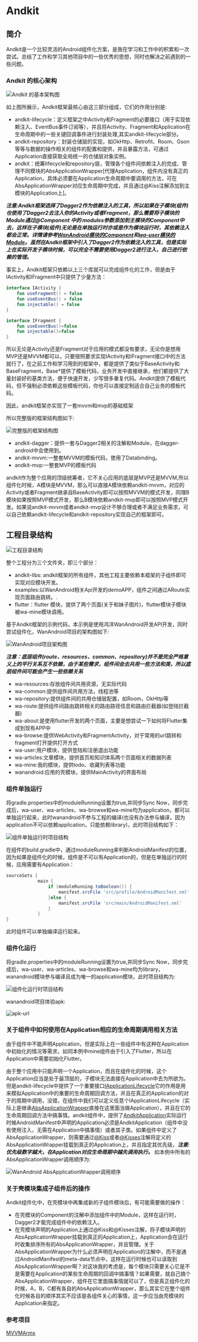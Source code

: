 # Andkit

## 简介

Andkit是一个比较灵活的Android组件化方案，是我在学习和工作中的积累和一次尝试。总结了工作和学习其他项目中的一些优秀的思想，同时也解决之前遇到的一些问题。

### Andkit 的核心架构

![Andkit 的基本架构图](http://cdn.1or1.icu/1580899195.png)

如上图所展示，Andkit框架最核心由这三部分组成，它们的作用分别是:

- andkit-lifecycle：定义框架之中Activity和Fragment的必要接口（用于实现依赖注入、EventBus事件订阅等），并且将Activity、Fragment和Application在生命周期中的一些关键回调事件进行封装处理,其实andkit-lifecycle部分。
- andkit-repository：封装仓储层的实现，如OkHttp、Retrofit、Room、Gson等等与数据的操作相关的组件的配置和提供，并且暴露方法，可通过Application直接获取全局统一的仓储层对象实例。
- andkit：统筹lifecycle和repository层，管理各个组件间依赖注入的完成、管理不同模块的AbsApplicationWrapper[代理Application，组件内没有真正的Application，具体必须要在Application生命周期中要调用的方法，可在AbsApplicationWrapper对应生命周期中完成，并且通过@Kiss注解添加到主模块的Application上]。

___注意:Andkit框架选择了Dagger2作为依赖注入的工具，所以如果在子模块(组件)也使用了Dagger2去注入你的Activity或者Fragment，那么需要将子模块的Module通过@Component 中的 modules参数添加到主模块的Component中去，这样在子模块(组件)无论是在单独运行时亦或是作为模块运行时，其依赖注入都会正常。详情请参考[WanAndroid模块的Component](https://github.com/anymao/Andkit/blob/master/examples/wanandroid/src/main/java/com/anymore/wanandroid/di/component/WanAndroidComponent.kt)和[wa-user模块的Module](https://github.com/anymao/Andkit/blob/master/examples/wa-user/src/main/java/com/anymore/wanandroid/di/module/UserModule.kt)。虽然在Andkit框架中引入了Dagger2作为依赖注入的工具，但是实际上在实际开发子模块时候，可以完全不需要使用Dagger2进行注入，自己进行依赖的管理。___

事实上，Andkit框架只依赖以上三个库就可以完成组件化的工作，但是由于IActivity和IFragment中只提供了少量方法：

```kotlin
interface IActivity {
    fun useFragment() = false
    fun useEventBus() = false
    fun injectable() = false
}
```

```kotlin
interface IFragment {
    fun useEventBus()=false
    fun injectable()=false
}
```

所以无论是Activity还是Fragment对于应用的模式都没有要求，无论你是想用MVP还是MVVM都可以，只要按照要求实现IActivity和IFragment接口中的方法就行了，在之前工作和学习用到的框架中，都是提供了类似于BaseActivity和BaseFragment，Base*提供了模板代码，业务开发中直接继承，他们都提供了大量封装好的基类方法，便于快速开发，少写很多重复代码。Andkit提供了模板代码，但不强制必须依赖这些模板代码，你也可以直接定制适合自己业务的模板代码。

因此，andkit框架亦实现了一套mvvm和mvp的基础框架

所以完整版的框架结构图如下:

![完整版的框架结构图](http://cdn.1or1.icu/1580899137.png)

- andkit-dagger：提供一套与Dagger2相关的注解和Module，在dagger-android中会使用到。
- andkit-mvvm:一整套MVVM的模板代码，使用了Databinding。
- andkit-mvp:一整套MVP的模板代码

andkit作为整个应用的顶级统筹者，它不关心应用的底层是MVP还是MVVM,所以组件化时候，A模块是MVVM，那么可以直接A模块依赖andkit-mvvm，对应的Activity或者Fragment继承自BaseActivity即可以按照MVVM的模式开发，同理B模块如果按照MVP模式开发，那么B模块依赖andkit-mvp即可以按照MVP模式开发。如果说andkit-mvvm或者andkit-mvp设计不够合理或者不满足业务需求，可以自己依赖andkit-lifecycle和andkit-repository实现自己的框架即可。

## 工程目录结构

![工程目录结构](http://cdn.1or1.icu/1580898157.png)

整个工程分为三个文件夹，即三个部分：

- andkit-libs: andkit框架的所有组件，其他工程主要依赖本框架的子组件即可实现对应模块开发。
- examples:以WanAndroid相关Api开发的demoAPP，组件之间通过ARoute实现页面路由跳转。.
- flutter：flutter 模块，提供了两个页面(关于和妹子图片)，flutter模块子模块被wa-mine模块调用。



基于Andkit框架的示例代码，本示例是使用鸿洋WanAndroid开发API开发，同时尝试组件化，WanAndroid项目的架构图如下:

![WanAndroid项目架构图](http://cdn.1or1.icu/1580996246.png)

___注意：底层组件(route、resources、common、repository)并不是完全严格意义上的平行关系互不依赖，由于某些需求，组件间会去共用一些方法和类，所以底层组件间可能会产生一些依赖关系___

- wa-resources:存放组件间共用资源，无实际代码
- wa-common:提供组件间共用方法，线程池等
- wa-repository:提供组件间的共用仓储层配置，如Room，OkHttp等
- wa-route:提供组件间路由跳转相关的路由路径信息和路由拦截器(如登陆拦截器)
- wa-about:是使用flutter开发的两个页面，主要是想尝试一下如何将Flutter集成到现有APP中
- wa-browse:提供WebActivity和FragmentActivity，对于常用的url跳转和fragment打开提供打开方式
- wa-user:用户模块，提供登陆和注册退出功能
- wa-articles:文章模块，提供首页和知识体系两个页面相关的数据列表
- wa-mine:我的模块，提供todo、收藏列表等功能
- wanandroid:应用的壳模块，提供MainActivity的界面布局

### 组件单独运行

将gradle.properties中的moduleRunning设置为true,并同步Sync Now，同步完成后，wa-user、wa-articles、wa-browse和wa-mine均为application，都可以单独运行起来，此时wanandroid不参与工程的编译(也没有办法参与编译，因为application不可以依赖application，只能依赖library)，此时项目结构如下：

![组件单独运行时项目结构](http://cdn.1or1.icu/1581168248.png)



在组件的build.gradle中，通过moduleRunning来判断AndroidManifest的位置，因为如果是组件化的时候，组件是不可以有Application的，但是在单独运行的时候，应用需要有Application：

```groovy
sourceSets {
            main {
                if (moduleRunning.toBoolean()) {
                    manifest.srcFile 'src/profile/AndroidManifest.xml'
                }else {
                    manifest.srcFile 'src/main/AndroidManifest.xml'
                }
            }
}
```

此时组件可以单独编译运行起来。

### 组件化运行

将gradle.properties中的moduleRunning设置为true,并同步Sync Now，同步完成后，wa-user、wa-articles、wa-browse和wa-mine均为library，wanandroid模块参与编译且成为唯一的application模块，此时项目结构为:

![组件化运行时项目结构](http://cdn.1or1.icu/1580898157.png)

wanandroid项目体验apk:

![apk-url](http://cdn.1or1.icu/apk-url.png)

### 关于组件中如何使用在Application相应的生命周期调用相关方法

由于组件中不能声明Application，但是实际上在一些组件中有这种在Application中初始化的情况等需求，如同本例中mine组件由于引入了Flutter，所以在Application中需要初始化Flutter。

由于整个应用中只能声明一个Application，而且在组件化的时候，这个Application应当是处于最顶层的，子模块无法直接在Application中去为所欲为。但是andkit-lifecycle中提供了一个重要接口[IApplicationLifecycle](https://github.com/anymao/Andkit/blob/master/andkit-libs/andkit-lifecycle/src/main/java/com/anymore/andkit/lifecycle/application/IApplicationLifecycle.kt)它的作用是用来模拟Application中的重要的生命周期回调方法，并且在真正的Application的对于的周期中调用，没错，在组件中我们可以定义任意个IApplicationLifecycle（实际上是继承[AbsApplicationWrapper](https://github.com/anymao/Andkit/blob/master/andkit-libs/andkit-lifecycle/src/main/java/com/anymore/andkit/lifecycle/application/AbsApplicationWrapper.kt)直接在这里面当做Application），并且在它的生命周期回调方法中搞事情。andkit组件中，提供了[AndkitApplication](https://github.com/anymao/Andkit/blob/master/andkit-libs/andkit/src/main/java/com/anymore/andkit/AndkitApplication.kt)实际运行时候AndroidManifest中声明的Application必须是AndkitApplication（组件中没有使用注入，无需在Application中搞事情）或者其子类。如果组件中定义了AbsApplicationWrapper，则需要通过[@Kiss](https://github.com/anymao/Andkit/blob/master/andkit-libs/andkit/src/main/java/com/anymore/andkit/annotations/Kiss.kt)或者[@Kisses](https://github.com/anymao/Andkit/blob/master/andkit-libs/andkit/src/main/java/com/anymore/andkit/annotations/Kisses.kt)注解将定义的AbsApplicationWrapper挂载到真正的Application上，并且指定其优先级，___注意:优先级数字越大，在Application对应生命周期中越先调用执行。___ 如本例中所有的AbsApplicationWrapper调用顺序为:

![WanAndroid AbsApplicationWrapper调用顺序](http://cdn.1or1.icu/1581170339.png)

### 关于壳模块集成子组件后的操作

Andkit组件化中，在壳模块中再集成新的子组件模块后，有可能需要做的操作：

- 在壳模块的Component的注解中添加组件中的Module，这样在运行时，Dagger2才能完成组件中的依赖注入。
- 在壳模块声明的Application上通过@Kiss和@Kisses注解，将子模块声明的AbsApplicationWrapper挂载到真正的Application上，Application会在运行时收集排序所有的AbsApplicationWrapper，并且管理。关于AbsApplicationWrapper为什么必须声明在Application的注解中，而不是通过AndroidManifest的meta-data节点中，这样在运行时候也可以读取到AbsApplicationWrapper啊？对这块我的考虑是，每个模块只需要关心它是不是需要在Application的某些生命周期的回调中搞事情？如果需要，就自己搞个AbsApplicationWrapper，组件在它里面搞事情就可以了，但是真正组件化的时候，A，B，C都有各自的AbsApplicationWrapper，那么其实它在整个组件化时候各自的顺序其实不应该是各组件关心的事情，这一步应当由壳模块的Application来指定。

### 参考项目

[MVVMArms](https://github.com/xiaobailong24/MVVMArms)





